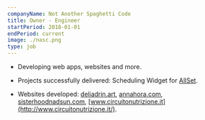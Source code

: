 ```yaml
---
companyName: Not Another Spaghetti Code
title: Owner - Engineer
startPeriod: 2018-01-01
endPeriod: current
image: ./nasc.png
type: job
---
```


- Developing web apps, websites and more.
- Projects successfully delivered: Scheduling Widget for [AllSet](https://www.allsethq.com/). 

- Websites developed:
[deliadrin.art](https://deliadrin.art), [annahora.com](https://annahora.netlify.app), [sisterhoodnadsun.com](https://sisterhoodandsun.com/pl/), [www.circuitonutrizione.it](http://www.circuitonutrizione.it/).
